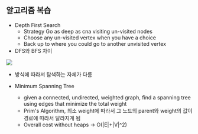 ## 알고리즘 복습 
- Depth First Search
	- Strategy Go as deep as cna visiting un-visited nodes
	- Choose any un-visited vertex when you have a choice
	- Back up to where you could go to another unvisited vertex
- DFS와 BFS 차이
<img src="https://user-images.githubusercontent.com/32586985/99898149-b375b980-2ce2-11eb-9dfb-789a82dfbf59.PNG">

- 방식에 따라서 탐색하는 자체가 다름 

- Minimum Spanning Tree
	- given a connected, undirected, weighted graph, find a spanning tree using edges that minimize the total weight
	- Prim's Algorithm, 최소 weight에 따라서 그 노드의 parent와 weight의 값이 경로에 따라서 달라지게 됨 
	- Overall cost without heaps -> O(|E|+|V|^2)
	